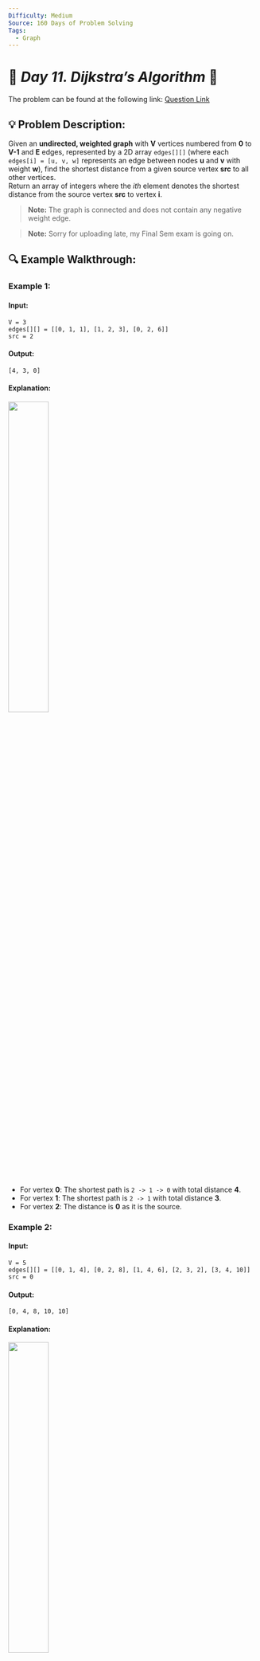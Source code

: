 ```yaml
---
Difficulty: Medium
Source: 160 Days of Problem Solving
Tags:
  - Graph
---
```


# 🚀 _Day 11. Dijkstra’s Algorithm_ 🧠

The problem can be found at the following link: [Question Link](https://www.geeksforgeeks.org/batch/gfg-160-problems/track/graph-gfg-160/problem/implementing-dijkstra-set-1-adjacency-matrix)

## 💡 **Problem Description:**

Given an **undirected, weighted graph** with **V** vertices numbered from **0** to **V-1** and **E** edges, represented by a 2D array `edges[][]` (where each `edges[i] = [u, v, w]` represents an edge between nodes **u** and **v** with weight **w**), find the shortest distance from a given source vertex **src** to all other vertices.  
Return an array of integers where the _ith_ element denotes the shortest distance from the source vertex **src** to vertex **i**.

> **Note:** The graph is connected and does not contain any negative weight edge.

> **Note:** Sorry for uploading late, my Final Sem exam is going on.

## 🔍 **Example Walkthrough:**

### **Example 1:**

#### **Input:**

```
V = 3
edges[][] = [[0, 1, 1], [1, 2, 3], [0, 2, 6]]
src = 2
```

#### **Output:**

```
[4, 3, 0]
```

#### **Explanation:**

<img src="https://github.com/user-attachments/assets/c49bf243-bd02-4e76-90cf-a69be01c5e60" width="40%">

- For vertex **0**: The shortest path is `2 -> 1 -> 0` with total distance **4**.
- For vertex **1**: The shortest path is `2 -> 1` with total distance **3**.
- For vertex **2**: The distance is **0** as it is the source.

### **Example 2:**

#### **Input:**

```
V = 5
edges[][] = [[0, 1, 4], [0, 2, 8], [1, 4, 6], [2, 3, 2], [3, 4, 10]]
src = 0
```

#### **Output:**

```
[0, 4, 8, 10, 10]
```

#### **Explanation:**

<img src="https://github.com/user-attachments/assets/b91a8560-bedc-4b4c-9637-22de781f3bc7" width="40%">

- For vertex **1**: The shortest path is `0 -> 1` with total distance **4**.
- For vertex **2**: The shortest path is `0 -> 2` with total distance **8**.
- For vertex **3**: The shortest path is `0 -> 2 -> 3` with total distance **10**.
- For vertex **4**: The shortest path is `0 -> 1 -> 4` with total distance **10**.

### **🔐 Constraints**

- $1 \leq V \leq 10^4$
- $1 ≤ E = edges.size() ≤ 10^5$
- $0 ≤ edges[i][j] ≤ 10^4$
- $0 \leq src < V$
- Edge weights are non-negative

## 🎯 **My Approach:**

### **Optimized Dijkstra’s Algorithm (Min-Heap + Adjacency List)**

1. **Build the Graph:** Convert the given edge list into an adjacency list representation.
2. **Initialize Distances:** Set a distance vector `d[]` with high values and update `d[src] = 0`.
3. **Min-Heap (Priority Queue):** Use a min-heap to pick the node with the smallest tentative distance.
4. **Relaxation:** For each neighboring vertex, update its distance if a shorter path is found.

### **Algorithm Steps:**

1. Convert the edges into an adjacency list `g`.
2. Initialize a distance array `d` of size **V** with a large value (e.g., `1e9`), and set `d[src] = 0`.
3. Push `(0, src)` into a min-heap.
4. While the heap is not empty:
   - Pop the top element (with the smallest tentative distance).
   - If the current distance is greater than the recorded distance, continue to the next.
   - Otherwise, for each adjacent vertex, check if the path through the current vertex gives a smaller distance; update and push the new pair in the heap.
5. Return the distance array `d` as the result.

## 🕒 **Time and Auxiliary Space Complexity**

- **Expected Time Complexity:** O((V + E) \* log V), since each vertex and edge is processed, and insertion/extraction from the heap takes logarithmic time.
- **Expected Auxiliary Space Complexity:** O(V + E), for the adjacency list and the additional storage used by the heap.

## 📝 **Solution Code**

## **Code (C++)**

```cpp
// ✅ Optimized Dijkstra’s Algorithm (Min-Heap + Adjacency List)
class Solution {
  public:
    vector<int> dijkstra(int V, vector<vector<int>> &edges, int src) {
        vector<vector<pair<int, int>>> g(V);
        for (auto &e : edges) g[e[0]].emplace_back(e[1], e[2]);
        vector<int> d(V, 1e9); d[src] = 0;
        priority_queue<pair<int, int>, vector<pair<int, int>>, greater<>> q;
        q.emplace(0, src);
        while (!q.empty()) {
            auto p = q.top(); q.pop();
            if (p.first > d[p.second]) continue;
            for (auto &x : g[p.second])
                if (p.first + x.second < d[x.first])
                    q.emplace(d[x.first] = p.first + x.second, x.first);
        }
        return d;
    }
};
```

<details>
<summary><h2 align="center">⚡ Alternative Approaches</h2></summary>

## 📊 **2️⃣ Dijkstra using Set instead of Min-Heap**

#### **Algorithm Steps:**

1. Build an adjacency list `g` from the edges.
2. Initialize distance array `d` with large values, and set `d[src] = 0`.
3. Use a `std::set` to mimic a min-priority queue, which maintains sorted order automatically.
4. At each step, pick the node with the smallest tentative distance.
5. For each adjacent node, if a shorter path is found, update and insert the new pair.

```cpp
class Solution {
  public:
    vector<int> dijkstra(int V, vector<vector<int>> &edges, int src) {
        vector<vector<pair<int, int>>> g(V);
        for (auto &e : edges) g[e[0]].emplace_back(e[1], e[2]);

        vector<int> d(V, 1e9);
        d[src] = 0;
        set<pair<int, int>> st;
        st.emplace(0, src);

        while (!st.empty()) {
            pair<int, int> p = *st.begin();
            int du = p.first;
            int u = p.second;
            st.erase(st.begin());

            for (int i = 0; i < g[u].size(); ++i) {
                int v = g[u][i].first;
                int w = g[u][i].second;

                if (du + w < d[v]) {
                    st.erase({d[v], v});
                    d[v] = du + w;
                    st.emplace(d[v], v);
                }
            }
        }

        return d;
    }
};
```

#### 📝 **Complexity Analysis:**

- **Expected Time Complexity:** O((V + E) \* log V)
- **Expected Auxiliary Space Complexity:** O(V + E)

#### ✅ **Why This Approach?**

- Leverages `std::set` to ease decrease-key operations.
- Provides more control over updates at the cost of increased insertion/erase overhead compared to the min-heap.

### 🆚 **Comparison of Approaches**

| **Approach**                  | ⏱️ **Time Complexity** | 🗂️ **Space Complexity** | ✅ **Pros**                                     | ⚠️ **Cons**                                 |
| ----------------------------- | ---------------------- | ----------------------- | ----------------------------------------------- | ------------------------------------------- |
| **Min-Heap (Priority Queue)** | 🟢 O((V + E) \* log V) | 🟡 O(V + E)             | Fast for sparse graphs, standard implementation | Slightly verbose STL usage                  |
| **Set-Based Approach**        | 🟡 O((V + E) \* log V) | 🟡 O(V + E)             | Easy key updates using ordered set              | Set operations can be slower than heap push |

✅ **Best Choice?**

- **Min-Heap (Priority Queue):** Best for most competitive and real-world graph problems.
- **Set-Based Approach:** Use when you require more explicit key updates.

</details>

## **Code (Java)**

```java
class Solution {
    public int[] dijkstra(int V, int[][] edges, int src) {
        List<int[]>[] g = new List[V];
        for (int i = 0; i < V; i++) g[i] = new ArrayList<>();
        for (int[] e : edges) g[e[0]].add(new int[]{e[1], e[2]});
        int[] d = new int[V];
        Arrays.fill(d, Integer.MAX_VALUE);
        d[src] = 0;
        PriorityQueue<int[]> q = new PriorityQueue<>(Comparator.comparingInt(a -> a[0]));
        q.offer(new int[]{0, src});
        while (!q.isEmpty()) {
            int[] p = q.poll();
            if (p[0] > d[p[1]]) continue;
            for (int[] x : g[p[1]])
                if (p[0] + x[1] < d[x[0]])
                    q.offer(new int[]{d[x[0]] = p[0] + x[1], x[0]});
        }
        return d;
    }
}
```

## **Code (Python)**

```python
class Solution:
    def dijkstra(self, V, edges, src):
        from heapq import heappush, heappop
        g = [[] for _ in range(V)]
        for u, v, w in edges:
            g[u].append((v, w))
        d = [float('inf')] * V
        d[src] = 0
        q = [(0, src)]
        while q:
            du, u = heappop(q)
            if du > d[u]: continue
            for v, w in g[u]:
                if du + w < d[v]:
                    d[v] = du + w
                    heappush(q, (d[v], v))
        return d
```

## 🎯 **Contribution and Support:**

For discussions, questions, or doubts related to this solution, feel free to connect on LinkedIn: [Any Questions](https://www.linkedin.com/in/patel-hetkumar-sandipbhai-8b110525a/). Let’s make this learning journey more collaborative!

⭐ **If you find this helpful, please give this repository a star!** ⭐

---

<div align="center">
  <h3><b>📍Visitor Count</b></h3>
</div>

<p align="center">
  <img src="https://visitor-badge.laobi.icu/badge?page_id=Hunterdii.GeeksforGeeks-POTD" />
</p>
